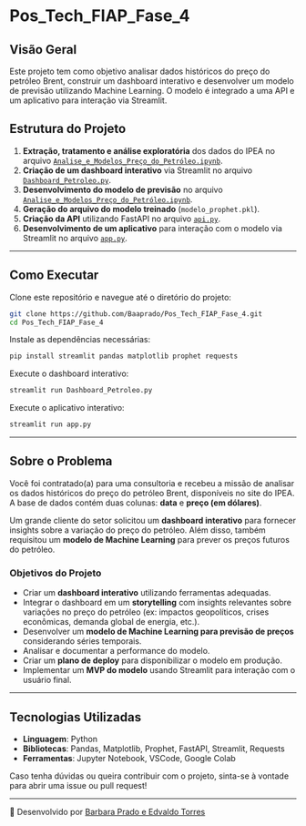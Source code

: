 # Pos_Tech_FIAP_Fase_4

## Visão Geral

Este projeto tem como objetivo analisar dados históricos do preço do petróleo Brent, construir um dashboard interativo e desenvolver um modelo de previsão utilizando Machine Learning. O modelo é integrado a uma API e um aplicativo para interação via Streamlit.

## Estrutura do Projeto

1. **Extração, tratamento e análise exploratória** dos dados do IPEA no arquivo [`Analise_e_Modelos_Preço_do_Petróleo.ipynb`](Analise_e_Modelos_Preço_do_Petróleo.ipynb).
2. **Criação de um dashboard interativo** via Streamlit no arquivo [`Dashboard_Petroleo.py`](Dashboard_Petroleo.py).
3. **Desenvolvimento do modelo de previsão** no arquivo [`Analise_e_Modelos_Preço_do_Petróleo.ipynb`](Analise_e_Modelos_Preço_do_Petróleo.ipynb).
4. **Geração do arquivo do modelo treinado** (`modelo_prophet.pkl`).
5. **Criação da API** utilizando FastAPI no arquivo [`api.py`](api.py).
6. **Desenvolvimento de um aplicativo** para interação com o modelo via Streamlit no arquivo [`app.py`](app.py).

---

## Como Executar

Clone este repositório e navegue até o diretório do projeto:
```sh
git clone https://github.com/Baaprado/Pos_Tech_FIAP_Fase_4.git
cd Pos_Tech_FIAP_Fase_4
```

Instale as dependências necessárias:
```sh
pip install streamlit pandas matplotlib prophet requests
```

Execute o dashboard interativo:
```sh
streamlit run Dashboard_Petroleo.py
```

Execute o aplicativo interativo:
```sh
streamlit run app.py
```

---

## Sobre o Problema

Você foi contratado(a) para uma consultoria e recebeu a missão de analisar os dados históricos do preço do petróleo Brent, disponíveis no site do IPEA. A base de dados contém duas colunas: **data** e **preço (em dólares)**. 

Um grande cliente do setor solicitou um **dashboard interativo** para fornecer insights sobre a variação do preço do petróleo. Além disso, também requisitou um **modelo de Machine Learning** para prever os preços futuros do petróleo.

### Objetivos do Projeto

- Criar um **dashboard interativo** utilizando ferramentas adequadas.
- Integrar o dashboard em um **storytelling** com insights relevantes sobre variações no preço do petróleo (ex: impactos geopolíticos, crises econômicas, demanda global de energia, etc.).
- Desenvolver um **modelo de Machine Learning para previsão de preços** considerando séries temporais.
- Analisar e documentar a performance do modelo.
- Criar um **plano de deploy** para disponibilizar o modelo em produção.
- Implementar um **MVP do modelo** usando Streamlit para interação com o usuário final.

---

## Tecnologias Utilizadas

- **Linguagem**: Python
- **Bibliotecas**: Pandas, Matplotlib, Prophet, FastAPI, Streamlit, Requests
- **Ferramentas**: Jupyter Notebook, VSCode, Google Colab

Caso tenha dúvidas ou queira contribuir com o projeto, sinta-se à vontade para abrir uma issue ou pull request!

---


📌 Desenvolvido por [Barbara Prado e Edvaldo Torres](https://github.com/Baaprado)
